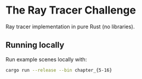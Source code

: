 # The Ray Tracer Challenge

Ray tracer implementation in pure Rust (no libraries).

## Running locally

Run example scenes locally with:

```bash
cargo run --release --bin chapter_{5-16}
```
